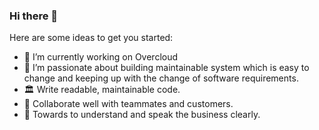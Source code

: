 ### Hi there 👋

Here are some ideas to get you started:

- 🔭 I’m currently working on Overcloud
- 🌱 I’m passionate about building maintainable system which is easy to change and keeping up with the change of software requirements.
- 🏛  Write readable, maintainable code.
- 👯 Collaborate well with teammates and customers.
- 🤔 Towards to understand and speak the business clearly.
